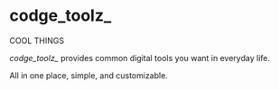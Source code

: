 # codge_toolz_
COOL THINGS


<em>codge_toolz_</em> provides common digital tools you want in everyday life.

All in one place, simple, and customizable.
